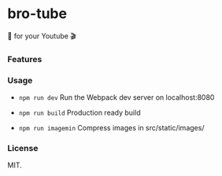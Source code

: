 bro-tube
=====

:muscle: for your Youtube :clapper:

### Features


### Usage
- `npm run dev`
Run the Webpack dev server on localhost:8080

- `npm run build`
Production ready build

- `npm run imagemin`
Compress images in src/static/images/

### License
MIT.
